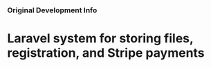 ### Original Development Info ###
# Laravel system for storing files, registration, and Stripe payments
